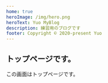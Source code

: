 ```yaml
---
home: true
heroImage: /img/hero.png
heroText: Yuo MyBlog
description: 練習用のブログです
footer: Copyright © 2020-present Yuo
---
```

## トップページです。
この画面はトップページです。

<PostList />